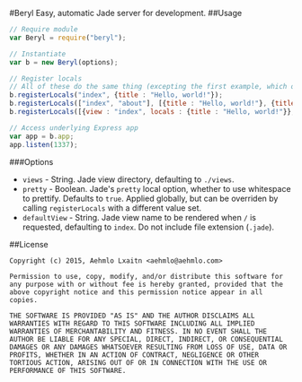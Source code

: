 #Beryl
Easy, automatic Jade server for development.
##Usage

```javascript
// Require module
var Beryl = require("beryl");

// Instantiate
var b = new Beryl(options);

// Register locals
// All of these do the same thing (excepting the first example, which only registers locals for the "index" view). Use whichever is most convenient.
b.registerLocals("index", {title : "Hello, world!"});
b.registerLocals(["index", "about"], [{title : "Hello, world!"}, {title : "It works!"}]);
b.registerLocals([{view : "index", locals : {title : "Hello, world!"}}, view : "about", locals : {title : "It works!"}}]);

// Access underlying Express app
var app = b.app;
app.listen(1337);
```
###Options
* `views` - String. Jade view directory, defaulting to `./views`.
* `pretty` - Boolean. Jade's `pretty` local option, whether to use whitespace to prettify. Defaults to `true`. Applied globally, but can be overriden by calling `registerLocals` with a different value set.
* `defaultView` - String. Jade view name to be rendered when `/` is requested, defaulting to `index`. Do not include file extension (`.jade`).

##License

    Copyright (c) 2015, Aehmlo Lxaitn <aehmlo@aehmlo.com>
    
    Permission to use, copy, modify, and/or distribute this software for any purpose with or without fee is hereby granted, provided that the above copyright notice and this permission notice appear in all copies.
    
    THE SOFTWARE IS PROVIDED "AS IS" AND THE AUTHOR DISCLAIMS ALL WARRANTIES WITH REGARD TO THIS SOFTWARE INCLUDING ALL IMPLIED WARRANTIES OF MERCHANTABILITY AND FITNESS. IN NO EVENT SHALL THE AUTHOR BE LIABLE FOR ANY SPECIAL, DIRECT, INDIRECT, OR CONSEQUENTIAL DAMAGES OR ANY DAMAGES WHATSOEVER RESULTING FROM LOSS OF USE, DATA OR PROFITS, WHETHER IN AN ACTION OF CONTRACT, NEGLIGENCE OR OTHER TORTIOUS ACTION, ARISING OUT OF OR IN CONNECTION WITH THE USE OR PERFORMANCE OF THIS SOFTWARE.